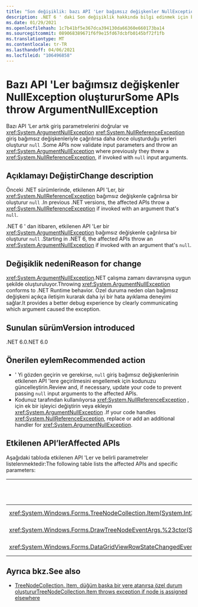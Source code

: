 ```yaml
---
title: "Son değişiklik: bazı API 'Ler bağımsız değişkenler NullException oluşturur"
description: .NET 6 ' daki Son değişiklik hakkında bilgi edinmek için bazı API 'Lerin bağımsız değişkenleri doğruladığını ve şimdi bir ArgumentNullException oluşturacağı
ms.date: 01/29/2021
ms.openlocfilehash: 1c7b41bf5e367dca394130da66360e660173ba14
ms.sourcegitcommit: 089068389671f6f9e15fd67dcbfb0145bf72f1fb
ms.translationtype: MT
ms.contentlocale: tr-TR
ms.lasthandoff: 04/06/2021
ms.locfileid: "106496858"
---
```

# <a name="some-apis-throw-argumentnullexception"></a><span data-ttu-id="074e9-103">Bazı API 'Ler bağımsız değişkenler NullException oluşturur</span><span class="sxs-lookup"><span data-stu-id="074e9-103">Some APIs throw ArgumentNullException</span></span>

<span data-ttu-id="074e9-104">Bazı API 'Ler artık giriş parametrelerini doğrular ve <xref:System.ArgumentNullException> <xref:System.NullReferenceException> giriş bağımsız değişkenleriyle çağrılırsa daha önce oluşturduğu yerleri oluşturur `null` .</span><span class="sxs-lookup"><span data-stu-id="074e9-104">Some APIs now validate input parameters and throw an <xref:System.ArgumentNullException> where previously they threw a <xref:System.NullReferenceException>, if invoked with `null` input arguments.</span></span>

## <a name="change-description"></a><span data-ttu-id="074e9-105">Açıklamayı Değiştir</span><span class="sxs-lookup"><span data-stu-id="074e9-105">Change description</span></span>

<span data-ttu-id="074e9-106">Önceki .NET sürümlerinde, etkilenen API 'Ler, bir <xref:System.NullReferenceException> bağımsız değişkenle çağrılırsa bir oluşturur `null` .</span><span class="sxs-lookup"><span data-stu-id="074e9-106">In previous .NET versions, the affected APIs throw a <xref:System.NullReferenceException> if invoked with an argument that's `null`.</span></span>

<span data-ttu-id="074e9-107">.NET 6 ' dan itibaren, etkilenen API 'Ler bir <xref:System.ArgumentNullException> bağımsız değişkenle çağrılırsa bir oluşturur `null` .</span><span class="sxs-lookup"><span data-stu-id="074e9-107">Starting in .NET 6, the affected APIs throw an <xref:System.ArgumentNullException> if invoked with an argument that's `null`.</span></span>

## <a name="reason-for-change"></a><span data-ttu-id="074e9-108">Değişiklik nedeni</span><span class="sxs-lookup"><span data-stu-id="074e9-108">Reason for change</span></span>

<span data-ttu-id="074e9-109"><xref:System.ArgumentNullException>.NET çalışma zamanı davranışına uygun şekilde oluşturuluyor.</span><span class="sxs-lookup"><span data-stu-id="074e9-109">Throwing <xref:System.ArgumentNullException> conforms to .NET Runtime behavior.</span></span> <span data-ttu-id="074e9-110">Özel duruma neden olan bağımsız değişkeni açıkça iletişim kurarak daha iyi bir hata ayıklama deneyimi sağlar.</span><span class="sxs-lookup"><span data-stu-id="074e9-110">It provides a better debug experience by clearly communicating which argument caused the exception.</span></span>

## <a name="version-introduced"></a><span data-ttu-id="074e9-111">Sunulan sürüm</span><span class="sxs-lookup"><span data-stu-id="074e9-111">Version introduced</span></span>

<span data-ttu-id="074e9-112">.NET 6.0</span><span class="sxs-lookup"><span data-stu-id="074e9-112">.NET 6.0</span></span>

## <a name="recommended-action"></a><span data-ttu-id="074e9-113">Önerilen eylem</span><span class="sxs-lookup"><span data-stu-id="074e9-113">Recommended action</span></span>

- <span data-ttu-id="074e9-114">' Yi gözden geçirin ve gerekirse, `null` giriş bağımsız değişkenlerinin etkilenen API 'lere geçirilmesini engellemek için kodunuzu güncelleştirin.</span><span class="sxs-lookup"><span data-stu-id="074e9-114">Review and, if necessary, update your code to prevent passing `null` input arguments to the affected APIs.</span></span>
- <span data-ttu-id="074e9-115">Kodunuz tarafından kullanılıyorsa <xref:System.NullReferenceException> , için ek bir işleyici değiştirin veya ekleyin <xref:System.ArgumentNullException> .</span><span class="sxs-lookup"><span data-stu-id="074e9-115">If your code handles <xref:System.NullReferenceException>, replace or add an additional handler for <xref:System.ArgumentNullException>.</span></span>

## <a name="affected-apis"></a><span data-ttu-id="074e9-116">Etkilenen API’ler</span><span class="sxs-lookup"><span data-stu-id="074e9-116">Affected APIs</span></span>

<span data-ttu-id="074e9-117">Aşağıdaki tabloda etkilenen API 'Ler ve belirli parametreler listelenmektedir:</span><span class="sxs-lookup"><span data-stu-id="074e9-117">The following table lists the affected APIs and specific parameters:</span></span>

| <span data-ttu-id="074e9-118">Metot/Özellik</span><span class="sxs-lookup"><span data-stu-id="074e9-118">Method/property</span></span> | <span data-ttu-id="074e9-119">Parametre adı</span><span class="sxs-lookup"><span data-stu-id="074e9-119">Parameter name</span></span> | <span data-ttu-id="074e9-120">Sürüm değişti</span><span class="sxs-lookup"><span data-stu-id="074e9-120">Version changed</span></span> |
|-|-|-|
| <xref:System.Windows.Forms.TreeNodeCollection.Item(System.Int32)?displayProperty=fullName> | `index` | <span data-ttu-id="074e9-121">Önizleme 1</span><span class="sxs-lookup"><span data-stu-id="074e9-121">Preview 1</span></span> |
| <xref:System.Windows.Forms.DrawTreeNodeEventArgs.%23ctor(System.Drawing.Graphics,System.Windows.Forms.TreeNode,System.Drawing.Rectangle,System.Windows.Forms.TreeNodeStates)> | `graphics` | <span data-ttu-id="074e9-122">Preview 3</span><span class="sxs-lookup"><span data-stu-id="074e9-122">Preview 3</span></span> |
| <xref:System.Windows.Forms.DataGridViewRowStateChangedEventArgs.%23ctor(System.Windows.Forms.DataGridViewRow,System.Windows.Forms.DataGridViewElementStates)> | `dataGridViewRow` | <span data-ttu-id="074e9-123">Preview 4</span><span class="sxs-lookup"><span data-stu-id="074e9-123">Preview 4</span></span> |

## <a name="see-also"></a><span data-ttu-id="074e9-124">Ayrıca bkz.</span><span class="sxs-lookup"><span data-stu-id="074e9-124">See also</span></span>

- [<span data-ttu-id="074e9-125">TreeNodeCollection. Item, düğüm başka bir yere atanırsa özel durum oluşturur</span><span class="sxs-lookup"><span data-stu-id="074e9-125">TreeNodeCollection.Item throws exception if node is assigned elsewhere</span></span>](treenodecollection-item-throws-argumentexception.md)

<!--

### Affected APIs

- `P:System.Windows.Forms.TreeNodeCollection.Item(System.Int32)`
- `M:System.Windows.Forms.DrawTreeNodeEventArgs.#ctor(System.Drawing.Graphics,System.Windows.Forms.TreeNode,System.Drawing.Rectangle,System.Windows.Forms.TreeNodeStates)`
- `M:System.Windows.Forms.DataGridViewRowStateChangedEventArgs.#ctor(System.Windows.Forms.DataGridViewRow,System.Windows.Forms.DataGridViewElementStates)`

### Category

Windows Forms

-->
